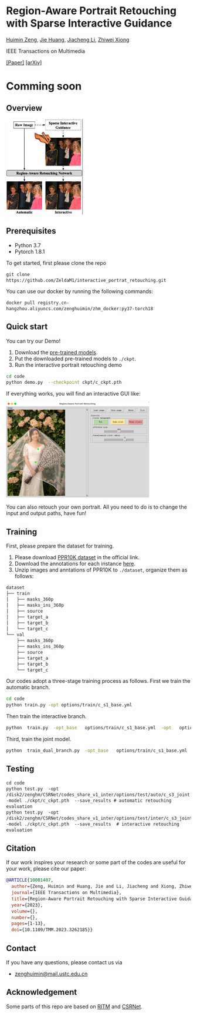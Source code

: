 # Region-Aware Portrait Retouching with Sparse Interactive Guidance
[Huimin Zeng](https://ZeldaM1.github.io/), [Jie Huang](https://kevinj-huang.github.io/), [Jiacheng Li](http://home.ustc.edu.cn/~jclee/), [Zhiwei Xiong](http://staff.ustc.edu.cn/~zwxiong/)

IEEE Transactions on Multimedia

[[Paper]](https://ieeexplore.ieee.org/document/10081407) [[arXiv]](https://arxiv.org/abs/2304.04017) 
 
#  Comming soon
 
## Overview
<img src="fig/overview.png" height="260px"/> 
 

## Prerequisites
- Python 3.7
- Pytorch 1.8.1

To get started, first please clone the repo
```
git clone https://github.com/ZeldaM1/interactive_portrat_retouching.git
```
You can use our docker by running the following commands:
```
docker pull registry.cn-hangzhou.aliyuncs.com/zenghuimin/zhm_docker:py37-torch18
```

## Quick start
You can try our Demo!
1. Download the [pre-trained models](https://drive.google.com/drive/folders/1qvyTDmfIMClkOkzuWC00K5ceU6HOOg6z?usp=sharing). 
2. Put the downloaded pre-trained models to `./ckpt`.
3. Run the interactive portrait retouching demo

```bash
cd code
python demo.py  --checkpoint ckpt/c_ckpt.pth
```
If everything works, you will find an interactive GUI like:

<img src="fig/GUI.png" height="260px"/> 

You can also retouch your own portrait. All you need to do is to change the input and output paths, have fun!

 
## Training
First, please prepare the dataset for training.
1. Please download [PPR10K dataset](https://github.com/csjliang/PPR10K) in the official link.
2. Download the annotations for each instance [here](https://drive.google.com/drive/folders/1qvyTDmfIMClkOkzuWC00K5ceU6HOOg6z?usp=sharing).
3. Unzip images and anntations of PPR10K to `./dataset`, organize them as follows:
```
dataset
├── train 
│   ├── masks_360p
│   ├── masks_ins_360p
│   ├── source
│   ├── target_a
│   ├── target_b
│   └── target_c
└── val
    ├── masks_360p
    ├── masks_ins_360p
    ├── source
    ├── target_a
    ├── target_b
    └── target_c
```


Our codes adopt a three-stage training process as follows. 
First we train the automatic branch.
```bash
cd code
python train.py -opt options/train/c_s1_base.yml
```
Then train the interactive branch.
```bash
python  train.py  -opt_base   options/train/c_s1_base.yml  -opt   options/train/c_s2_inter.yml
```

Third, train the joint model. 
```bash
python  train_dual_branch.py  -opt_base   options/train/c_s1_base.yml   -opt options/train/c_s3_joint.yml
 ```
## Testing
```
cd code
python test.py  -opt /disk2/zenghm/CSRNet/codes_share_v1_inter/options/test/auto/c_s3_joint.yml  -model ./ckpt/c_ckpt.pth  --save_results # automatic retouching evaluation
python test.py  -opt /disk2/zenghm/CSRNet/codes_share_v1_inter/options/test/inter/c_s3_joint.yml  -model ./ckpt/c_ckpt.pth  --save_results  # interactive retouching evaluation
```
## Citation
If our work inspires your research or some part of the codes are useful for your work, please cite our paper:
```bibtex
@ARTICLE{10081407,
  author={Zeng, Huimin and Huang, Jie and Li, Jiacheng and Xiong, Zhiwei},
  journal={IEEE Transactions on Multimedia}, 
  title={Region-Aware Portrait Retouching with Sparse Interactive Guidance}, 
  year={2023},
  volume={},
  number={},
  pages={1-13},
  doi={10.1109/TMM.2023.3262185}}
```

## Contact
If you have any questions, please contact us via 
- zenghuimin@mail.ustc.edu.cn

## Acknowledgement
Some parts of this repo are based on [RITM](https://github.com/SamsungLabs/ritm_interactive_segmentation) and [CSRNet](https://github.com/hejingwenhejingwen/CSRNet).  